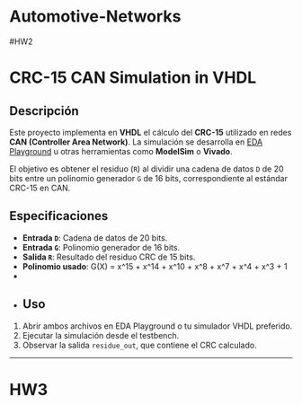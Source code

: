 # Automotive-Networks
#HW2
# CRC-15 CAN Simulation in VHDL

## Descripción

Este proyecto implementa en **VHDL** el cálculo del **CRC-15** utilizado en redes **CAN (Controller Area Network)**. La simulación se desarrolla en [EDA Playground](https://www.edaplayground.com/) u otras herramientas como **ModelSim** o **Vivado**.

El objetivo es obtener el residuo (`R`) al dividir una cadena de datos `D` de 20 bits entre un polinomio generador `G` de 16 bits, correspondiente al estándar CRC-15 en CAN.

## Especificaciones

- **Entrada `D`**: Cadena de datos de 20 bits.  
- **Entrada `G`**: Polinomio generador de 16 bits.  
- **Salida `R`**: Resultado del residuo CRC de 15 bits.  
- **Polinomio usado**: G(X) =  x^15 + x^14 + x^10 + x^8 + x^7 + x^4 + x^3 + 1
- 
- ## Uso

1. Abrir ambos archivos en EDA Playground o tu simulador VHDL preferido.
2. Ejecutar la simulación desde el testbench.
3. Observar la salida `residue_out`, que contiene el CRC calculado.

-----

# HW3

